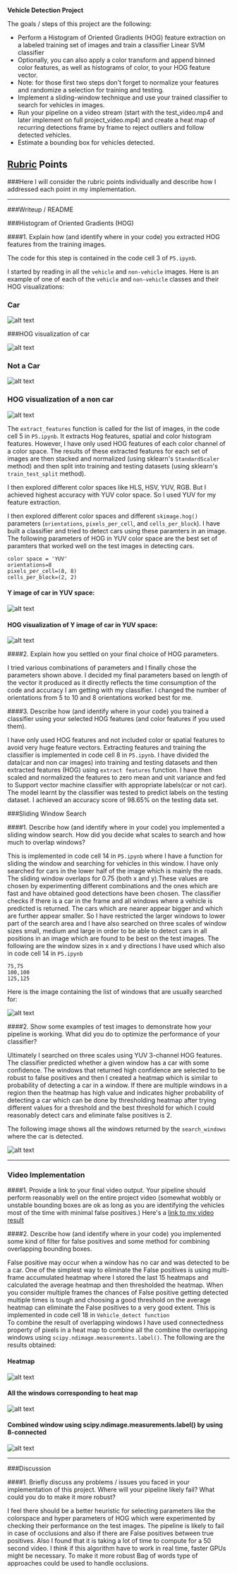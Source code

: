
**Vehicle Detection Project**

The goals / steps of this project are the following:

* Perform a Histogram of Oriented Gradients (HOG) feature extraction on a labeled training set of images and train a classifier Linear SVM classifier
* Optionally, you can also apply a color transform and append binned color features, as well as histograms of color, to your HOG feature vector. 
* Note: for those first two steps don't forget to normalize your features and randomize a selection for training and testing.
* Implement a sliding-window technique and use your trained classifier to search for vehicles in images.
* Run your pipeline on a video stream (start with the test_video.mp4 and later implement on full project_video.mp4) and create a heat map of recurring detections frame by frame to reject outliers and follow detected vehicles.
* Estimate a bounding box for vehicles detected.

[//]: # (Image References)
[image1]: ./output_images/car.png
[image2]: ./output_images/car_hog.jpg
[image3]: ./output_images/notcar.png
[image4]: ./output_images/notcar_hog.jpg
[image5]: ./output_images/cary.jpg
[image6]: ./output_images/hogy.jpg
[image7]: ./output_images/bbox.jpg
[image8]: ./output_images/all_boxes_car.jpg
[image9]: ./output_images/heat_map.jpg
[image10]: ./output_images/all_boxes_car.jpg
[image11]: ./output_images/final_car_boxed.jpg

[video1]: ./project5_result.mp4

## [Rubric](https://review.udacity.com/#!/rubrics/513/view) Points
###Here I will consider the rubric points individually and describe how I addressed each point in my implementation.  

---
###Writeup / README

###Histogram of Oriented Gradients (HOG)

####1. Explain how (and identify where in your code) you extracted HOG features from the training images.

The code for this step is contained in the code cell 3 of `P5.ipynb`.  

I started by reading in all the `vehicle` and `non-vehicle` images.  Here is an example of one of each of the `vehicle` and `non-vehicle` classes and their HOG visualizations:

### Car

![alt text][image1]

###HOG visualization of car

![alt text][image2]

### Not a Car

![alt text][image3]

### HOG visualization of a non car

![alt text][image4]

The `extract_features` function is called for the list of images,  in the code cell 5 in `P5.ipynb`. It extracts Hog features, spatial and color histogram features. However, I have only used HOG features of each color channel of a color space. The results of these extracted features for each set of images are then stacked and normalized (using sklearn's `StandardScaler` method) and then split into training and testing datasets (using sklearn's `train_test_split` method).

I then explored different color spaces like HLS, HSV, YUV, RGB. But I achieved highest accuracy with YUV color space. So I used YUV for my feature extraction. 

I then explored different color spaces and different `skimage.hog()` parameters (`orientations`, `pixels_per_cell`, and `cells_per_block`).  I have built a classifier and tried to detect cars using these paramters in an image. The following parameters of HOG in YUV color space are the best set of paramters that worked well on the test images in detecting cars.

```
color space = 'YUV'
orientations=8
pixels_per_cell=(8, 8)
cells_per_block=(2, 2)
```

#### Y image of car in YUV space:

![alt text][image5]

#### HOG visualization of Y image of car in YUV space:

![alt text][image6]

####2. Explain how you settled on your final choice of HOG parameters.

I tried various combinations of parameters and I finally chose the parameters shown above. I decided my final parameters based on length of the vector it produced as it directly reflects the time consumption of the code and accuracy I am getting with my classifier. I changed the number of orientations from 5 to 10 and 8 orientations worked best for me.

####3. Describe how (and identify where in your code) you trained a classifier using your selected HOG features (and color features if you used them).

I have only used HOG features and not included color or spatial features to avoid very huge feature vectors. Extracting features and training the classifier is implemented in code cell 8 in `P5.ipynb`. I have divided the data(car and non car images) into training and testing datasets and then extracted features (HOG) using `extract features` function. I have then scaled and normalized the features to zero mean and unit variance and fed to Support vector machine classifier with appropriate labels(car or not car). The model learnt by the classifier was tested to predict labels on the testing dataset. I achieved an accuracy score of 98.65% on the testing data set.

###Sliding Window Search

####1. Describe how (and identify where in your code) you implemented a sliding window search.  How did you decide what scales to search and how much to overlap windows?

This is implemented in code cell 14 in `P5.ipynb` where I have a function for sliding the window and searching for vehicles in this window. I have only searched for cars in the lower half of the image which is mainly the roads. The sliding window overlaps for 0.75 (both x and y).These values are chosen by experimenting different combinations and the ones which are fast and have obtained good detections have been chosen. The classifier checks if there is a car in the frame and all windows where a vehicle is predicted is returned. The cars which are nearer appear bigger and which are further appear smaller. So I have restricted the larger windows to lower part of the search area and I have also searched on three scales of window sizes small, medium and large in order to be able to  detect cars in all positions in an image which are found to be best on the test images. The following are the window sizes in x and y directions I have used which also in code cell 14 in `P5.ipynb`

```
75,75 
100,100
125,125
```
Here is the image containing the list of windows that are usually searched for:

![alt text][image7]

####2. Show some examples of test images to demonstrate how your pipeline is working.  What did you do to optimize the performance of your classifier?

Ultimately I searched on three scales using YUV 3-channel HOG features. The classifier predicted whether a given window has a car with some confidence. The windows that returned high confidence are selected to be robust to false positives and then I created a heatmap which is similar to probability of detecting a car in a window. If there are multiple windows in a region then the heatmap has high value and indicates higher probability of detecting a car which can be done by thresholding heatmap after trying different values for a threshold and the best threshold for which I could reasonably detect cars and eliminate false positives is 2.


The following image shows all the windows returned by the `search_windows` where the car is detected.


![alt text][image8]


---

### Video Implementation

####1. Provide a link to your final video output.  Your pipeline should perform reasonably well on the entire project video (somewhat wobbly or unstable bounding boxes are ok as long as you are identifying the vehicles most of the time with minimal false positives.)
Here's a [link to my video result](./project5_result.mp4)


####2. Describe how (and identify where in your code) you implemented some kind of filter for false positives and some method for combining overlapping bounding boxes.

False positive may occur when a window has no car and was detected to be a car. One of the simplest way to eliminate the False positives is using multi-frame accumulated heatmap  where I stored the last 15 heatmaps and calculated the average heatmap and then thresholded the heatmap. When you consider multiple frames the chances of False positive getting detected multiple times is tough and choosing a good threshold on the average heatmap can eliminate the False positives to a very good extent. This is implemented in code cell 18 in `Vehicle_detect function`  
To combine the result of overlapping windows I have used connectedness property of pixels in a heat map to combine all the combine the overlapping windows using `scipy.ndimage.measurements.label()`. The following are the results obtained:

#### Heatmap

![alt text][image9]

#### All the windows corresponding to heat map

![alt text][image10]

#### Combined window using scipy.ndimage.measurements.label() by using 8-connected

![alt text][image11]

---

###Discussion

####1. Briefly discuss any problems / issues you faced in your implementation of this project.  Where will your pipeline likely fail?  What could you do to make it more robust?

I feel there should be a better heuristic for selecting parameters like the colorspace and hyper parameters of HOG  which were experimented by checking their performance on the test images. The pipeline is likely to fail in case of occlusions and also if there are False positives between true positives. Also I found that it is taking a lot of time to compute for a 50 second video. I think if this algorithm have to work in real time, faster GPUs might be necessary. To make it more robust Bag of words type of approaches could be used to handle occlusions.
